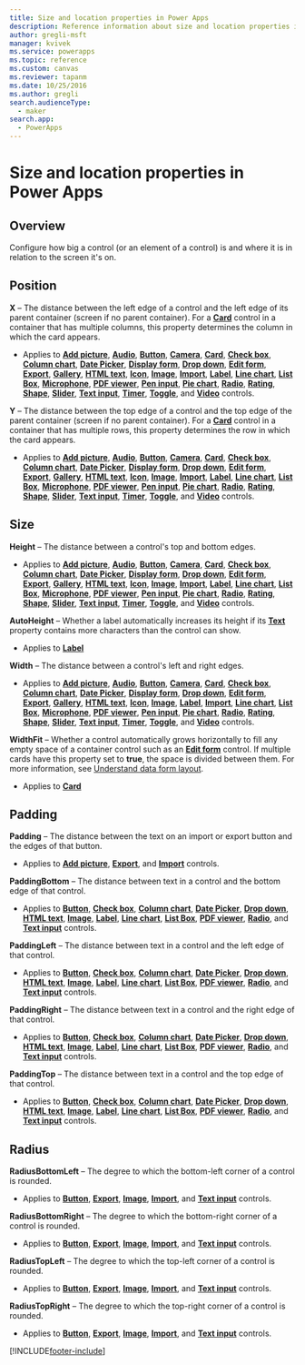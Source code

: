 ```yaml
---
title: Size and location properties in Power Apps
description: Reference information about size and location properties in Power Apps.
author: gregli-msft
manager: kvivek
ms.service: powerapps
ms.topic: reference
ms.custom: canvas
ms.reviewer: tapanm
ms.date: 10/25/2016
ms.author: gregli
search.audienceType: 
  - maker
search.app: 
  - PowerApps
---
```

# Size and location properties in Power Apps
## Overview
Configure how big a control (or an element of a control) is and where it is in relation to the screen it's on.

## Position
**X** – The distance between the left edge of a control and the left edge of its parent container (screen if no parent container). For a **[Card](control-card.md)** control in a container that has multiple columns, this property determines the column in which the card appears.

* Applies to **[Add picture](control-add-picture.md)**, **[Audio](control-audio-video.md)**, **[Button](control-button.md)**, **[Camera](control-camera.md)**, **[Card](control-card.md)**, **[Check box](control-check-box.md)**, **[Column chart](control-column-line-chart.md)**, **[Date Picker](control-date-picker.md)**, **[Display form](control-form-detail.md)**, **[Drop down](control-drop-down.md)**, **[Edit form](control-form-detail.md)**, **[Export](control-export-import.md)**, **[Gallery](control-gallery.md)**, **[HTML text](control-html-text.md)**, **[Icon](control-shapes-icons.md)**, **[Image](control-image.md)**, **[Import](control-export-import.md)**, **[Label](control-text-box.md)**, **[Line chart](control-column-line-chart.md)**, **[List Box](control-list-box.md)**, **[Microphone](control-microphone.md)**, **[PDF viewer](control-pdf-viewer.md)**, **[Pen input](control-pen-input.md)**, **[Pie chart](control-pie-chart.md)**, **[Radio](control-radio.md)**, **[Rating](control-rating.md)**, **[Shape](control-shapes-icons.md)**, **[Slider](control-slider.md)**, **[Text input](control-text-input.md)**, **[Timer](control-timer.md)**, **[Toggle](control-toggle.md)**, and **[Video](control-audio-video.md)** controls.

**Y** – The distance between the top edge of a control and the top edge of the parent container (screen if no parent container). For a **[Card](control-card.md)** control in a container that has multiple rows, this property determines the row in which the card appears.

* Applies to **[Add picture](control-add-picture.md)**, **[Audio](control-audio-video.md)**, **[Button](control-button.md)**, **[Camera](control-camera.md)**, **[Card](control-card.md)**, **[Check box](control-check-box.md)**, **[Column chart](control-column-line-chart.md)**, **[Date Picker](control-date-picker.md)**, **[Display form](control-form-detail.md)**, **[Drop down](control-drop-down.md)**, **[Edit form](control-form-detail.md)**, **[Export](control-export-import.md)**, **[Gallery](control-gallery.md)**, **[HTML text](control-html-text.md)**, **[Icon](control-shapes-icons.md)**, **[Image](control-image.md)**, **[Import](control-export-import.md)**, **[Label](control-text-box.md)**, **[Line chart](control-column-line-chart.md)**, **[List Box](control-list-box.md)**, **[Microphone](control-microphone.md)**, **[PDF viewer](control-pdf-viewer.md)**, **[Pen input](control-pen-input.md)**, **[Pie chart](control-pie-chart.md)**, **[Radio](control-radio.md)**, **[Rating](control-rating.md)**, **[Shape](control-shapes-icons.md)**, **[Slider](control-slider.md)**, **[Text input](control-text-input.md)**, **[Timer](control-timer.md)**, **[Toggle](control-toggle.md)**, and **[Video](control-audio-video.md)** controls.

## Size
**Height** – The distance between a control's top and bottom edges.

* Applies to **[Add picture](control-add-picture.md)**, **[Audio](control-audio-video.md)**, **[Button](control-button.md)**, **[Camera](control-camera.md)**, **[Card](control-card.md)**, **[Check box](control-check-box.md)**, **[Column chart](control-column-line-chart.md)**, **[Date Picker](control-date-picker.md)**, **[Display form](control-form-detail.md)**, **[Drop down](control-drop-down.md)**, **[Edit form](control-form-detail.md)**, **[Export](control-export-import.md)**, **[Gallery](control-gallery.md)**, **[HTML text](control-html-text.md)**, **[Icon](control-shapes-icons.md)**, **[Image](control-image.md)**, **[Import](control-export-import.md)**, **[Label](control-text-box.md)**, **[Line chart](control-column-line-chart.md)**, **[List Box](control-list-box.md)**, **[Microphone](control-microphone.md)**, **[PDF viewer](control-pdf-viewer.md)**, **[Pen input](control-pen-input.md)**, **[Pie chart](control-pie-chart.md)**, **[Radio](control-radio.md)**, **[Rating](control-rating.md)**, **[Shape](control-shapes-icons.md)**, **[Slider](control-slider.md)**, **[Text input](control-text-input.md)**, **[Timer](control-timer.md)**, **[Toggle](control-toggle.md)**, and **[Video](control-audio-video.md)** controls.

**AutoHeight** – Whether a label automatically increases its height if its **[Text](properties-core.md)** property contains more characters than the control can show.  

* Applies to **[Label](control-text-box.md)**

**Width** – The distance between a control's left and right edges.

* Applies to **[Add picture](control-add-picture.md)**, **[Audio](control-audio-video.md)**, **[Button](control-button.md)**, **[Camera](control-camera.md)**, **[Card](control-card.md)**, **[Check box](control-check-box.md)**, **[Column chart](control-column-line-chart.md)**, **[Date Picker](control-date-picker.md)**, **[Display form](control-form-detail.md)**, **[Drop down](control-drop-down.md)**, **[Edit form](control-form-detail.md)**, **[Export](control-export-import.md)**, **[Gallery](control-gallery.md)**, **[HTML text](control-html-text.md)**, **[Icon](control-shapes-icons.md)**, **[Image](control-image.md)**, **[Label](control-text-box.md)**, **[Import](control-export-import.md)**, **[Line chart](control-column-line-chart.md)**, **[List Box](control-list-box.md)**, **[Microphone](control-microphone.md)**, **[PDF viewer](control-pdf-viewer.md)**, **[Pen input](control-pen-input.md)**, **[Pie chart](control-pie-chart.md)**, **[Radio](control-radio.md)**, **[Rating](control-rating.md)**, **[Shape](control-shapes-icons.md)**, **[Slider](control-slider.md)**, **[Text input](control-text-input.md)**, **[Timer](control-timer.md)**, **[Toggle](control-toggle.md)**, and **[Video](control-audio-video.md)** controls.

**WidthFit** – Whether a control automatically grows horizontally to fill any empty space of a container control such as an **[Edit form](control-form-detail.md)** control. If multiple cards have this property set to **true**, the space is divided between them. For more information, see [Understand data form layout](../working-with-form-layout.md).

* Applies to **[Card](control-card.md)**

## Padding
**Padding** – The distance between the text on an import or export button and the edges of that button.

* Applies to **[Add picture](control-add-picture.md)**, **[Export](control-export-import.md)**, and **[Import](control-export-import.md)** controls.

**PaddingBottom** – The distance between text in a control and the bottom edge of that control.

* Applies to **[Button](control-button.md)**, **[Check box](control-check-box.md)**, **[Column chart](control-column-line-chart.md)**, **[Date Picker](control-date-picker.md)**, **[Drop down](control-drop-down.md)**, **[HTML text](control-html-text.md)**, **[Image](control-image.md)**, **[Label](control-text-box.md)**, **[Line chart](control-column-line-chart.md)**, **[List Box](control-list-box.md)**, **[PDF viewer](control-pdf-viewer.md)**, **[Radio](control-radio.md)**, and **[Text input](control-text-input.md)** controls.

**PaddingLeft** – The distance between text in a control and the left edge of that control.

* Applies to **[Button](control-button.md)**, **[Check box](control-check-box.md)**, **[Column chart](control-column-line-chart.md)**, **[Date Picker](control-date-picker.md)**, **[Drop down](control-drop-down.md)**, **[HTML text](control-html-text.md)**, **[Image](control-image.md)**, **[Label](control-text-box.md)**, **[Line chart](control-column-line-chart.md)**, **[List Box](control-list-box.md)**, **[PDF viewer](control-pdf-viewer.md)**, **[Radio](control-radio.md)**, and **[Text input](control-text-input.md)** controls.

**PaddingRight** – The distance between text in a control and the right edge of that control.

* Applies to **[Button](control-button.md)**, **[Check box](control-check-box.md)**, **[Column chart](control-column-line-chart.md)**, **[Date Picker](control-date-picker.md)**, **[Drop down](control-drop-down.md)**, **[HTML text](control-html-text.md)**, **[Image](control-image.md)**, **[Label](control-text-box.md)**, **[Line chart](control-column-line-chart.md)**, **[List Box](control-list-box.md)**, **[PDF viewer](control-pdf-viewer.md)**, **[Radio](control-radio.md)**, and **[Text input](control-text-input.md)** controls.

**PaddingTop** – The distance between text in a control and the top edge of that control.

* Applies to **[Button](control-button.md)**, **[Check box](control-check-box.md)**, **[Column chart](control-column-line-chart.md)**, **[Date Picker](control-date-picker.md)**, **[Drop down](control-drop-down.md)**, **[HTML text](control-html-text.md)**, **[Image](control-image.md)**, **[Label](control-text-box.md)**, **[Line chart](control-column-line-chart.md)**, **[List Box](control-list-box.md)**, **[PDF viewer](control-pdf-viewer.md)**, **[Radio](control-radio.md)**, and **[Text input](control-text-input.md)** controls.

## Radius
**RadiusBottomLeft** – The degree to which the bottom-left corner of a control is rounded.

* Applies to **[Button](control-button.md)**, **[Export](control-export-import.md)**, **[Image](control-image.md)**, **[Import](control-export-import.md)**, and **[Text input](control-text-input.md)** controls.

**RadiusBottomRight** – The degree to which the bottom-right corner of a control is rounded.

* Applies to **[Button](control-button.md)**, **[Export](control-export-import.md)**, **[Image](control-image.md)**, **[Import](control-export-import.md)**, and **[Text input](control-text-input.md)** controls.

**RadiusTopLeft** – The degree to which the top-left corner of a control is rounded.

* Applies to **[Button](control-button.md)**, **[Export](control-export-import.md)**, **[Image](control-image.md)**, **[Import](control-export-import.md)**, and **[Text input](control-text-input.md)** controls.

**RadiusTopRight** – The degree to which the top-right corner of a control is rounded.

* Applies to **[Button](control-button.md)**, **[Export](control-export-import.md)**, **[Image](control-image.md)**, **[Import](control-export-import.md)**, and **[Text input](control-text-input.md)** controls.



[!INCLUDE[footer-include](../../../includes/footer-banner.md)]